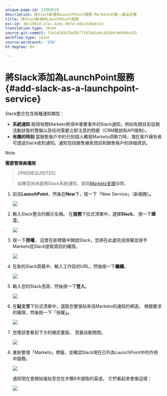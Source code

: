 ```yaml
---
unique-page-id: 12983619
description: 將Slack新增為LaunchPoint服務-Marketo文檔——產品文檔
title: 將Slack新增為LaunchPoint服務
exl-id: 38c1501d-27ac-4c6c-967d-4decd10e0cb3
translation-type: tm+mt
source-git-commit: 72e1d29347bd5b77107da1e9c30169cb6490c432
workflow-type: tm+mt
source-wordcount: '258'
ht-degree: 0%

---
```


# 將Slack添加為LaunchPoint服務{#add-slack-as-a-launchpoint-service}

Slack整合包含兩種通知類型：

* **系統通知**:取得有關Marketo例項中重要事件的Slack通知，例如有關目前促銷活動狀態的警報以及任何需要立即注意的問題（CRM錯誤和API限制）。
* **有趣的時刻**:當銷售帳戶中的已知個人觸發Marketo洞察力時，潛在客戶擁有者可透過Slack收到通知。通知包括銷售線索資訊和銷售帳戶的詳細資訊。

>[!NOTE]
>
>**需要管理員權限**

>[!PREREQUISITES]
>
>如果您尚未啟用Slack系統通知，請與[Marketo支援](https://nation.marketo.com/t5/Support/ct-p/Support)聯繫。

1. 前往&#x200B;**LaunchPoint**，然後在&#x200B;**New**&#x200B;下，按一下「New Service」（新服務）**。**

   ![](assets/image2017-11-27-14-3a13-3a18.png)

1. 輸入Slack整合的顯示名稱。 在&#x200B;**服務**&#x200B;下拉式清單中，選擇&#x200B;**Slack**。 按一下&#x200B;**建立**。

   ![](assets/image2017-11-27-15-3a54-3a11.png)

1. 按一下&#x200B;**授權**。 這會在新標籤中開啟Slack，您將在此處完成授權並授予Marketo從Slack提取資訊的權限。

   ![](assets/image2017-11-27-14-3a16-3a6.png)

1. 在新的Slack頁籤中，輸入工作區的URL，然後按一下&#x200B;**繼續**。

   ![](assets/image2017-11-27-15-3a1-3a29.png)

1. 輸入您的Slack憑證，然後按一下&#x200B;**登入**。

   ![](assets/image2017-11-27-15-3a1-3a3.png)

1. 在&#x200B;**貼文至**&#x200B;下拉式清單中，選取您要張貼來自Marketo的通知的頻道。 檢閱要求的權限，然後按一下「授權&#x200B;**」。**

   ![](assets/image2018-1-9-13-3a21-3a50.png)

1. 您應該會看到下方的確認畫面。 頁籤自動關閉。

   ![](assets/image2017-11-27-15-3a51-3a57.png)

1. 重新整理「Marketo」標籤，並確認Slack現在已列為LaunchPoint中的作用中服務。

   ![](assets/image2017-11-27-15-3a55-3a37.png)

   通知現在會開始張貼至您在步驟6中選取的渠道。 它們看起來會像這樣：

   ![](assets/samplenotification.png)
